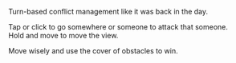 Turn-based conflict management like it was back in the day.

Tap or click to go somewhere or someone to attack that someone.                                    
Hold and move to move the view.

Move wisely and use the cover of obstacles to win.